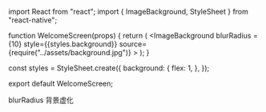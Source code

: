 import React from "react";
import { ImageBackground, StyleSheet } from "react-native";

function WelcomeScreen(props) {
return (
<ImageBackground
blurRadius = {10}
style={{styles.background}}
source={require("../assets/background.jpg")} ></ImageBackground>
);
}

const styles = StyleSheet.create({
background: {
flex: 1,
},
});

export default WelcomeScreen;

blurRadius 背景虚化
